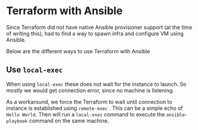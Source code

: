 # Terraform with Ansible

Since Terraform did not have native Ansible provisioner support (at the time of writing this), had to find a way to spawn infra and configure VM using Ansible.

Below are the different ways to use Terraform with Ansible

## Use `local-exec`

When using `local-exec` these does not wait for the instance to launch. So mostly we would get connection error, since no machine is listening.

As a workaround, we force the Terraform to wait until connection to instance is established using `remote-exec` . This can be a simple echo of `Hello World`. Then will run a `local-exec` command to execute the `ansible-playbook` command on the same machine.
